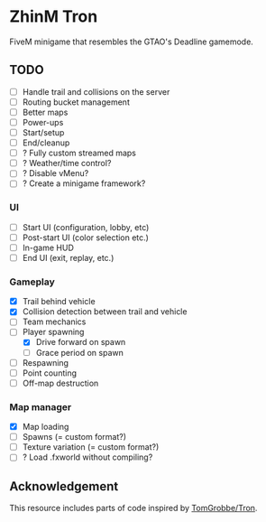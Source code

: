 # ZhinM Tron

FiveM minigame that resembles the GTAO's Deadline gamemode.

## TODO

- [ ] Handle trail and collisions on the server
- [ ] Routing bucket management
- [ ] Better maps
- [ ] Power-ups
- [ ] Start/setup
- [ ] End/cleanup
- [ ] ? Fully custom streamed maps
- [ ] ? Weather/time control?
- [ ] ? Disable vMenu?
- [ ] ? Create a minigame framework?

### UI

- [ ] Start UI (configuration, lobby, etc)
- [ ] Post-start UI (color selection etc.)
- [ ] In-game HUD
- [ ] End UI (exit, replay, etc.)

### Gameplay

- [x] Trail behind vehicle
- [x] Collision detection between trail and vehicle
- [ ] Team mechanics
- [ ] Player spawning
  - [x] Drive forward on spawn
  - [ ] Grace period on spawn
- [ ] Respawning
- [ ] Point counting
- [ ] Off-map destruction

### Map manager

- [x] Map loading
- [ ] Spawns (= custom format?)
- [ ] Texture variation (= custom format?)
- [ ] ? Load .fxworld without compiling?

## Acknowledgement

This resource includes parts of code inspired by [TomGrobbe/Tron](https://github.com/TomGrobbe/Tron).
